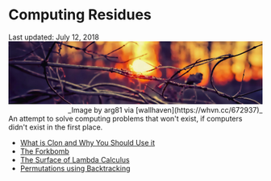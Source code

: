 Computing Residues
==================

<div class="center">Last updated: July 12, 2018</div>

<img src="/pictures/wood-sun.png" class="banner" alt="wood-sun" />
<div style="text-align: right"> _Image by arg81 via [wallhaven](https://whvn.cc/672937)_  </div>

<div class="text-left">An attempt to solve computing problems that won't exist, if computers didn't
exist in the first place.</div>

- [What is Clon and Why You Should Use it](clon)
- [The Forkbomb](forkbomb)
- [The Surface of Lambda Calculus](lambda)
- [Permutations using Backtracking](permutations)
